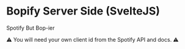 # Bopify Server Side (SvelteJS)

Spotify But Bop-ier

⚠️ You will need your own client id from the Spotify API and docs. ⚠️
